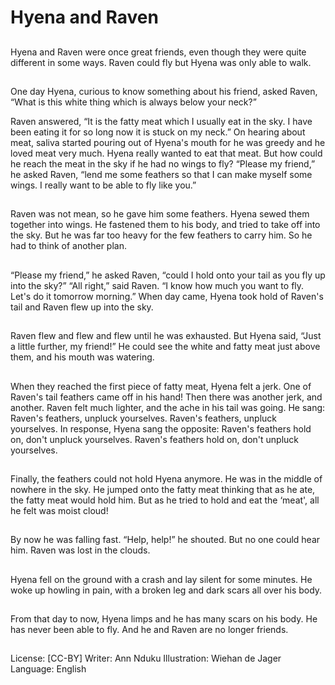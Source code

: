 # Hyena and Raven

##
Hyena and Raven were once great
friends, even though they were
quite different in some ways.
Raven could fly but Hyena was only
able to walk.

##
One day Hyena, curious to know
something about his friend, asked
Raven, “What is this white thing
which is always below your neck?”

Raven answered, “It is the fatty meat which I usually eat in the sky.
I have been eating it for so long now it is stuck on my neck.”
On hearing about meat, saliva started pouring out of Hyena's
mouth for he was greedy and he loved meat very much.
Hyena really wanted to eat that meat. But how could he reach the
meat in the sky if he had no wings to fly?
“Please my friend,” he asked Raven, “lend me some feathers so
that I can make myself some wings. I really want to be able to fly
like you.”

##
Raven was not mean, so he gave
him some feathers.
Hyena sewed them together into
wings. He fastened them to his
body, and tried to take off into the
sky.
But he was far too heavy for the
few feathers to carry him.
So he had to think of another plan.

##
“Please my friend,” he asked Raven,
“could I hold onto your tail as you
fly up into the sky?”
“All right,” said Raven. “I know how
much you want to fly. Let's do it
tomorrow morning.”
When day came, Hyena took hold of
Raven's tail and Raven flew up into
the sky.

##
Raven flew and flew and flew until
he was exhausted. But Hyena said,
“Just a little further, my friend!”
He could see the white and fatty
meat just above them, and his
mouth was watering.

##
When they reached the first piece of fatty meat, Hyena felt a jerk.
One of Raven's tail feathers came off in his hand! Then there was
another jerk, and another. Raven felt much lighter, and the ache in
his tail was going.
He sang:
Raven's feathers, unpluck yourselves. Raven's feathers, unpluck
yourselves.
In response, Hyena sang the opposite:
Raven's feathers hold on, don't unpluck yourselves. Raven's
feathers hold on, don't unpluck yourselves.

##
Finally, the feathers could not hold
Hyena anymore. He was in the
middle of nowhere in the sky.
He jumped onto the fatty meat
thinking that as he ate, the fatty
meat would hold him. But as he
tried to hold and eat the ‘meat', all
he felt was moist cloud!

##
By now he was falling fast. “Help,
help!” he shouted.
But no one could hear him. Raven
was lost in the clouds.

##
Hyena fell on the ground with a
crash and lay silent for some
minutes.
He woke up howling in pain, with a
broken leg and dark scars all over
his body.

##
From that day to now, Hyena limps
and he has many scars on his body.
He has never been able to fly.
And he and Raven are no longer
friends.

##
License: [CC-BY]
Writer: Ann Nduku
Illustration: Wiehan de Jager
Language: English
